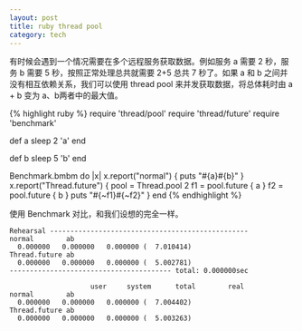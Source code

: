 ```yaml
---
layout: post
title: ruby thread pool
category: tech
---
```

有时候会遇到一个情况需要在多个远程服务获取数据。例如服务 a 需要 2 秒，服务 b 需要 5 秒，按照正常处理总共就需要 2+5 总共 7 秒了。如果 a 和 b 之间并没有相互依赖关系，我们可以使用 thread pool 来并发获取数据，将总体耗时由 a + b 变为 a、b两者中的最大值。

{% highlight ruby %}
require 'thread/pool'
require 'thread/future'
require 'benchmark'

def a
  sleep 2
  'a'
end

def b
  sleep 5
  'b'
end

Benchmark.bmbm do |x|
  x.report("normal") { 
    puts "#{a}#{b}"
  }
  x.report("Thread.future")  { 
    pool = Thread.pool 2
    f1 = pool.future {
      a
    }
    f2 = pool.future {
      b
    }
    puts "#{~f1}#{~f2}"
  }
end
{% endhighlight %}

使用 Benchmark 对比，和我们设想的完全一样。

```shell
Rehearsal -------------------------------------------------
normal        ab
  0.000000   0.000000   0.000000 (  7.010414)
Thread.future ab
  0.000000   0.000000   0.000000 (  5.002781)
---------------------------------------- total: 0.000000sec

                    user     system      total        real
normal        ab
  0.000000   0.000000   0.000000 (  7.004402)
Thread.future ab
  0.000000   0.000000   0.000000 (  5.003263)
```